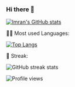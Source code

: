 ### Hi there 👋

<!--
**cybercat37794/cybercat37794** is a ✨ _special_ ✨ repository because its `README.md` (this file) appears on your GitHub profile.

Here are some ideas to get you started:

- 🔭 I’m currently working on ...
- 🌱 I’m currently learning ...
- 👯 I’m looking to collaborate on ...
- 🤔 I’m looking for help with ...
- 💬 Ask me about ...
- 📫 How to reach me: ...
- 😄 Pronouns: ...
- ⚡ Fun fact: ...
-->
[![Imran's GitHub stats](https://github-readme-stats.vercel.app/api?username=cybercat37794)](https://github.com/anuraghazra/github-readme-stats)

👨‍💻 Most used Languages:

[![Top Langs](https://github-readme-stats.vercel.app/api/top-langs/?username=cybercat37794&show_icons=true&theme=radical)](https://github.com/anuraghazra/github-readme-stats)

📶 Streak:

![GitHub streak stats](https://github-readme-streak-stats.herokuapp.com/?user=cybercat37794&theme=radical)  

![Profile views](https://gpvc.arturio.dev/cybercat37794)  
